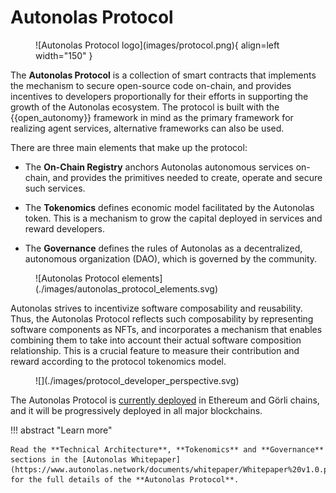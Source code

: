 # Autonolas Protocol

<figure markdown>
![Autonolas Protocol logo](images/protocol.png){ align=left width="150" }
</figure>

The **Autonolas Protocol** is a collection of smart contracts that implements the mechanism to secure open-source code on-chain, and provides incentives to developers proportionally for their efforts in supporting the growth of the Autonolas ecosystem. The protocol is built with the {{open_autonomy}} framework in mind as the primary framework for realizing agent services,  alternative frameworks can also be used.

There are three main elements that make up the protocol:

* The **On-Chain Registry** anchors Autonolas autonomous services on-chain, and provides the primitives needed to create, operate and secure such services.

* The **Tokenomics** defines economic model facilitated by the Autonolas token. This is a mechanism to grow the capital deployed in services and reward developers.

* The **Governance** defines the rules of Autonolas as a decentralized, autonomous
organization (DAO), which is governed by the community.

<figure markdown>
![Autonolas Protocol elements](./images/autonolas_protocol_elements.svg)
</figure>

Autonolas strives to incentivize software composability and reusability. Thus, the Autonolas Protocol reflects such composability by representing software components as NFTs, and incorporates a mechanism that enables combining them to take into account their actual software composition relationship. This is a crucial feature to measure their contribution and reward according to the protocol tokenomics model.

<figure markdown>
![](./images/protocol_developer_perspective.svg)
</figure>


The Autonolas Protocol is [currently deployed](./registry_technical_overview.md#contract-addresses) in Ethereum and Görli chains, and it will be progressively deployed in all major blockchains.

!!! abstract "Learn more"

    Read the **Technical Architecture**, **Tokenomics** and **Governance** sections in the [Autonolas Whitepaper](https://www.autonolas.network/documents/whitepaper/Whitepaper%20v1.0.pdf) for the full details of the **Autonolas Protocol**.